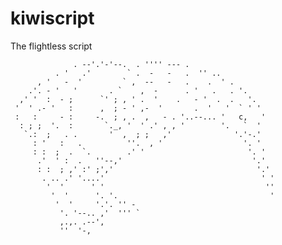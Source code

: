 kiwiscript
==========
The flightless script

                  . --'.'-'--.  . '''' --- .
              . '   .'        ` .  -   -   .  '' ..
          , '   -  '         ` ,  --   -   .    .  ' .
        .'. - '   '       . `    ,  -      . '   .   . '.
      ,' '  :  - ;      `' ; , ' .  '    .   - '  .  .   '.
     '  ' .- '   :      ,  ; - ' ,-  '       .  '   '  ` ' '
     :   :     - :     -.  ; , .  ,   - . '..--... '   c,   '
      : ; ;  '.  :       `._, '  ' .' , , '        '.   `  '
       `.:  ;   . .       '  ,  ; ;   ,'              '.'-.'
         : '   :   .          ''.  , '                  '. '
         : :  ;  .  `.        .' '                       '. '
          .'  ' :  .   ''--,'                             '.'
          : :  ; ,' :' ;','                                '.'
           . .. .' '....'                                   ' '
            '  '      ' '                                    ''
             '  '      '. '.                                  '
              '  '     '.'. '' -
               '. '--.. ,'  ''' `
               ,.,. .--',
               ''  '-,